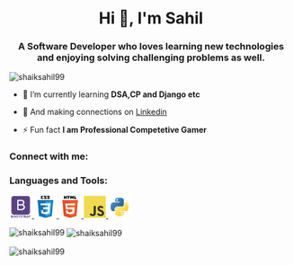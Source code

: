 <h1 align="center">Hi 👋, I'm Sahil</h1>
<h3 align="center">A Software Developer who loves learning new technologies and enjoying solving challenging problems as well.</h3>

<p align="left"> <img src="https://komarev.com/ghpvc/?username=shaiksahil99&label=Profile%20views&color=0e75b6&style=flat" alt="shaiksahil99" /> </p>

- 🌱 I’m currently learning **DSA,CP and Django etc**

- 👯 And making connections on [Linkedin](https://www.linkedin.com/in/shaiksahil)

- ⚡ Fun fact **I am Professional Competetive Gamer**

<h3 align="left">Connect with me:</h3>
<p align="left">
</p>

<h3 align="left">Languages and Tools:</h3>
<p align="left"> <a href="https://getbootstrap.com" target="_blank" rel="noreferrer"> <img src="https://raw.githubusercontent.com/devicons/devicon/master/icons/bootstrap/bootstrap-plain-wordmark.svg" alt="bootstrap" width="40" height="40"/> </a> <a href="https://www.w3schools.com/css/" target="_blank" rel="noreferrer"> <img src="https://raw.githubusercontent.com/devicons/devicon/master/icons/css3/css3-original-wordmark.svg" alt="css3" width="40" height="40"/> </a> <a href="https://www.w3.org/html/" target="_blank" rel="noreferrer"> <img src="https://raw.githubusercontent.com/devicons/devicon/master/icons/html5/html5-original-wordmark.svg" alt="html5" width="40" height="40"/> </a> <a href="https://developer.mozilla.org/en-US/docs/Web/JavaScript" target="_blank" rel="noreferrer"> <img src="https://raw.githubusercontent.com/devicons/devicon/master/icons/javascript/javascript-original.svg" alt="javascript" width="40" height="40"/> </a> <a href="https://www.python.org" target="_blank" rel="noreferrer"> <img src="https://raw.githubusercontent.com/devicons/devicon/master/icons/python/python-original.svg" alt="python" width="40" height="40"/> </a> </p>

<p><img align="left" src="https://github-readme-stats.vercel.app/api/top-langs?username=shaiksahil99&show_icons=true&locale=en&layout=compact" alt="shaiksahil99" /></p>

<p>&nbsp;<img align="center" src="https://github-readme-stats.vercel.app/api?username=shaiksahil99&show_icons=true&locale=en" alt="shaiksahil99" /></p>

<p><img align="center" src="https://github-readme-streak-stats.herokuapp.com/?user=shaiksahil99&" alt="shaiksahil99" /></p>
